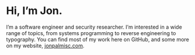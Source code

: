 # Hi, I’m Jon.

I’m a software engineer and security researcher. I’m interested in a wide range
of topics, from systems programming to reverse engineering to typography. You
can find most of my work here on GitHub, and some more on my website,
[jonpalmisc.com](https://jonpalmisc.com).
